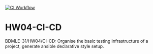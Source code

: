 [![CI Workflow](https://github.com/arapbay-guldana/HW04-CI-CD/actions/workflows/ci.yaml/badge.svg)](https://github.com/arapbay-guldana/HW04-CI-CD/actions/workflows/ci.yaml)
# HW04-CI-CD
BDMLE-31/HW04/CI-CD: Organise the basic testing infrastructure of a project, generate ansible declarative style setup.
